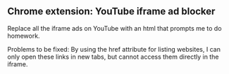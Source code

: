 ## Chrome extension: YouTube iframe ad blocker

Replace all the iframe ads on YouTube with an html that prompts me to do homework.

Problems to be fixed:
By using the href attribute for listing websites, I can only open these links in new tabs, but cannot access them directly in the iframe.

